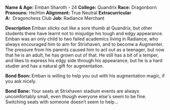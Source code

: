 **Name** **& Age:** Emban Sharoth - 24
**College:** Quandrix
**Race:** Dragonborn
**Pronouns:** He/Him
**Alignment:** True Neutral
**Extracurricular A:**  Dragonchess Club
**Job:** Radiance Merchant

**Description**
Emban sticks out like a sore thumb at Quandrix, but other students there have learnt not to misjudge his tough and edgy appearance. Emban was an only child to two failed academics living in Radiance, who always encouraged him to aim for Strixhaven, and to become a Augmenter. The pressure from his parents caused him to act out as a teenager, but now that he is an adult, he has grown out of that. He still has a bit of a temper, and likes to express his edgy side through his appearance, but he is a hard studier and has a natural gift for augmentation. 

**Bond Boon:** Emban is willing to help you out with his augmentation magic, if you ask nicely. 

**Bond Bane:** Your seats at Strixhaven stadium events are always uncomfortably small, even though everyone else's seem to be fine. Switching seats with someone doesn’t seem to help...
